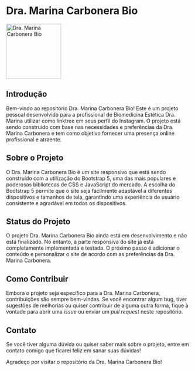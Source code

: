 # Dra. Marina Carbonera Bio

<img src="https://github.com/lucasSamogim/dramarinabio/blob/main/assets/images/drama-banner.png" alt="Dra. Marina Carbonera Bio" width="150px">

## Introdução

Bem-vindo ao repositório Dra. Marina Carbonera Bio! Este é um projeto pessoal desenvolvido para a profissional de Biomedicina Estética Dra. Marina utilizar como linktree em seus perfil do Instagram. O projeto está sendo construído com base nas necessidades e preferências da Dra. Marina Carbonera e tem como objetivo fornecer uma presença online profissional e atraente.

## Sobre o Projeto

O Dra. Marina Carbonera Bio é um site responsivo que está sendo construído com a utilização do Bootstrap 5, uma das mais populares e poderosas bibliotecas de CSS e JavaScript do mercado. A escolha do Bootstrap 5 permite que o site seja facilmente adaptável a diferentes dispositivos e tamanhos de tela, garantindo uma experiência de usuário consistente e agradável em todos os dispositivos.

## Status do Projeto

O projeto Dra. Marina Carbonera Bio ainda está em desenvolvimento e não está finalizado. No entanto, a parte responsiva do site já está completamente implementada e testada. O próximo passo é adicionar o conteúdo e personalizar o site de acordo com as preferências da Dra. Marina Carbonera.

## Como Contribuir

Embora o projeto seja específico para a Dra. Marina Carbonera, contribuições são sempre bem-vindas. Se você encontrar algum bug, tiver sugestões de melhorias ou quiser contribuir de alguma outra forma, fique à vontade para abrir uma *issue* ou enviar um *pull request* neste repositório.

## Contato

Se você tiver alguma dúvida ou quiser saber mais sobre o projeto, entre em contato comigo que ficarei feliz em sanar suas dúvidas!

Agradeço por visitar o repositório da Dra. Marina Carbonera Bio!
